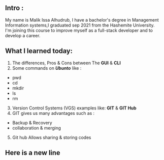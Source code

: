 ## Intro :
My name is Malik Issa Alhudrub,  I have a bachelor's degree in Management Information systems,I graduated sep 2021 from the Hashemite University. 
I'm joining this course to improve myself as a full-stack developer and to develop a career.

## What I learned today:
1. The differences, Pros & Cons between The **GUI** & **CLI**
2. Some commands on ***Ubunto*** like :
- pwd
- cd 
- mkdir 
- ls 
- rm

3. Version Control Systems (VGS) examples like: **GIT** & **GIT Hub** 
4. GIT gives us many advantages such as :
 -  Backup & Recovery
 - collaboration & merging
5. Git hub Allows sharing & storing codes 

## Here is a new line
